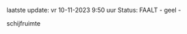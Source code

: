 laatste update: 
vr 10-11-2023  9:50   uur 
Status: FAALT - geel - 
<div class="service Y">schijfruimte</div>